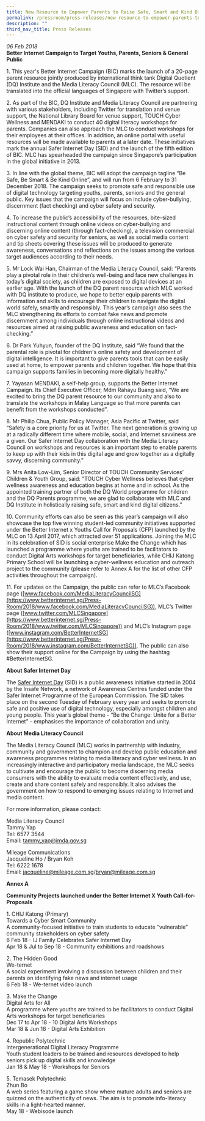 ```yaml
---
title: New Resource to Empower Parents to Raise Safe, Smart and Kind Digital Citizens
permalink: /pressroom/press-releases/new-resource-to-empower-parents-to-raise-safe-and-kind-digital-citizens/
description: ""
third_nav_title: Press Releases
---
```

*06 Feb 2018*  
**Better Internet Campaign to Target Youths, Parents, Seniors & General Public**

1\. This year's Better Internet Campaign (BIC) marks the launch of a 20-page parent resource jointly produced by international think tank Digital Quotient (DQ) Institute and the Media Literacy Council (MLC). The resource will be translated into the official languages of Singapore with Twitter’s support.

2\. As part of the BIC, DQ Institute and Media Literacy Council are partnering with various stakeholders, including Twitter for translation and venue support, the National Library Board for venue support, TOUCH Cyber Wellness and MENDAKI to conduct 40 digital literacy workshops for parents. Companies can also approach the MLC to conduct workshops for their employees at their offices. In addition, an online portal with useful resources will be made available to parents at a later date. These initiatives mark the annual Safer Internet Day (SID) and the launch of the fifth edition of BIC. MLC has spearheaded the campaign since Singapore’s participation in the global initiative in 2013.

3\. In line with the global theme, BIC will adopt the campaign tagline “Be Safe, Be Smart & Be Kind Online”, and will run from 6 February to 31 December 2018. The campaign seeks to promote safe and responsible use of digital technology targeting youths, parents, seniors and the general public. Key issues that the campaign will focus on include cyber-bullying, discernment (fact checking) and cyber safety and security.

4\. To increase the public’s accessibility of the resources, bite-sized instructional content through online videos on cyber-bullying and discerning online content (through fact-checking), a television commercial on cyber safety and security for seniors, as well as social media content and tip sheets covering these issues will be produced to generate awareness, conversations and reflections on the issues among the various target audiences according to their needs.

5\. Mr Lock Wai Han, Chairman of the Media Literacy Council, said: “Parents play a pivotal role in their children’s well-being and face new challenges in today’s digital society, as children are exposed to digital devices at an earlier age. With the launch of the DQ parent resource which MLC worked with DQ institute to produce, we hope to better equip parents with information and skills to encourage their children to navigate the digital world safely, smartly and responsibly. This year’s campaign also sees the MLC strengthening its efforts to combat fake news and promote discernment among individuals through online instructional videos and resources aimed at raising public awareness and education on fact-checking.”

6\. Dr Park Yuhyun, founder of the DQ Institute, said “We found that the parental role is pivotal for children's online safety and development of digital intelligence. It is important to give parents tools that can be easily used at home, to empower parents and children together. We hope that this campaign supports families in becoming more digitally healthy.”

7\. Yayasan MENDAKI, a self-help group, supports the Better Internet Campaign. Its Chief Executive Officer, Mdm Rahayu Buang said, “We are excited to bring the DQ parent resource to our community and also to translate the workshops in Malay Language so that more parents can benefit from the workshops conducted”.

8\. Mr Philip Chua, Public Policy Manager, Asia Pacific at Twitter, said “Safety is a core priority for us at Twitter. The next generation is growing up at a radically different time where mobile, social, and Internet savviness are a given. Our Safer Internet Day collaboration with the Media Literacy Council on workshops and resources is an important step to enable parents to keep up with their kids in this digital age and grow together as a digitally savvy, discerning community.”

9\. Mrs Anita Low-Lim, Senior Director of TOUCH Community Services’ Children & Youth Group, said: “TOUCH Cyber Wellness believes that cyber wellness awareness and education begins at home and in school. As the appointed training partner of both the DQ World programme for children and the DQ Parents programme, we are glad to collaborate with MLC and DQ Institute in holistically raising safe, smart and kind digital citizens.”

10\. Community efforts can also be seen as this year’s campaign will also showcase the top five winning student-led community initiatives supported under the Better Internet x Youths Call for Proposals (CFP) launched by the MLC on 13 April 2017, which attracted over 51 applications. Joining the MLC in its celebration of SID is social enterprise Make the Change which has launched a programme where youths are trained to be facilitators to conduct Digital Arts workshops for target beneficiaries, while CHIJ Katong Primary School will be launching a cyber-wellness education and outreach project to the community (please refer to Annex A for the list of other CFP activities throughout the campaign).

11\. For updates on the Campaign, the public can refer to MLC’s Facebook page ([www.facebook.com/MediaLiteracyCouncilSG](https://www.betterinternet.sg/Press-Room/2018/www.facebook.com/MediaLiteracyCouncilSG)), MLC’s Twitter page ([www.twitter.com/MLCSingapore](https://www.betterinternet.sg/Press-Room/2018/www.twitter.com/MLCSingapore)) and MLC’s Instagram page ([www.instagram.com/BetterInternetSG](https://www.betterinternet.sg/Press-Room/2018/www.instagram.com/BetterInternetSG)). The public can also show their support online for the Campaign by using the hashtag #BetterInternetSG.


**About Safer Internet Day**

The [Safer Internet Day](http://www.saferinternetday.org/web/guest/about) (SID) is a public awareness initiative started in 2004 by the Insafe Network, a network of Awareness Centres funded under the Safer Internet Programme of the European Commission. The SID takes place on the second Tuesday of February every year and seeks to promote safe and positive use of digital technology, especially amongst children and young people. This year’s global theme - “Be the Change: Unite for a Better Internet” - emphasises the importance of collaboration and unity.


**About Media Literacy Council**

The Media Literacy Council (MLC) works in partnership with industry, community and government to champion and develop public education and awareness programmes relating to media literacy and cyber wellness. In an increasingly interactive and participatory media landscape, the MLC seeks to cultivate and encourage the public to become discerning media consumers with the ability to evaluate media content effectively, and use, create and share content safely and responsibly. It also advises the government on how to respond to emerging issues relating to Internet and media content.

For more information, please contact:

Media Literacy Council  
Tammy Yap  
Tel: 6577 3544  
Email: tammy_yap@imda.gov.sg

Mileage Communications  
Jacqueline Ho / Bryan Koh  
Tel: 6222 1678  
Email: jacqueline@mileage.com.sg/bryan@mileage.com.sg

**Annex A**

**Community Projects launched under the Better Internet X Youth Call-for-Proposals**

1\. CHIJ Katong (Primary)  
Towards a Cyber Smart Community  
A community-focused initiative to train students to educate “vulnerable” community stakeholders on cyber safety  
6 Feb 18 - IJ Family Celebrates Safer Internet Day  
Apr 18 & Jul to Sep 18 - Community exhibitions and roadshows

2\. The Hidden Good  
We-ternet  
A social experiment involving a discussion between children and their parents on identifying fake news and internet usage  
6 Feb 18 - We-ternet video launch

3\. Make the Change  
Digital Arts for All  
A programme where youths are trained to be facilitators to conduct Digital Arts workshops for target beneficiaries  
Dec 17 to Apr 18 - 10 Digital Arts Workshops  
Mar 18 & Jun 18 - Digital Arts Exhibition

4\. Republic Polytechnic  
Intergenerational Digital Literacy Programme  
Youth student leaders to be trained and resources developed to help seniors pick up digital skills and knowledge  
Jan 18 & May 18 - Workshops for Seniors

5\. Temasek Polytechnic  
Zhun Bo  
A web series featuring a game show where mature adults and seniors are quizzed on the authenticity of news. The aim is to promote info-literacy skills in a light-hearted manner.  
May 18 - Webisode launch